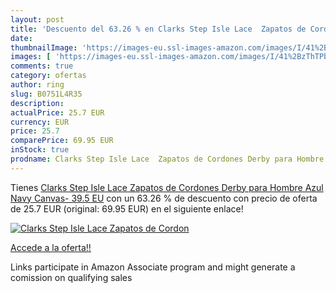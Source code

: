 ```yaml
---
layout: post
title: 'Descuento del 63.26 % en Clarks Step Isle Lace  Zapatos de Cordon'
date: 
thumbnailImage: 'https://images-eu.ssl-images-amazon.com/images/I/41%2BzThTPbyL._SL200_.jpg'
images: [ 'https://images-eu.ssl-images-amazon.com/images/I/41%2BzThTPbyL._SL200_.jpg' ]
comments: true
category: ofertas
author: ring
slug: B0751L4R35
description:
actualPrice: 25.7 EUR
currency: EUR
price: 25.7
comparePrice: 69.95 EUR
inStock: true
prodname: Clarks Step Isle Lace  Zapatos de Cordones Derby para Hombre  Azul  Navy Canvas-   39.5 EU
---
```


Tienes [Clarks Step Isle Lace  Zapatos de Cordones Derby para Hombre  Azul  Navy Canvas-   39.5 EU](https://www.amazon.es/dp/B0751L4R35/?tag=tolees-21) con un 63.26 % de descuento con precio de oferta de 25.7 EUR (original: 69.95 EUR) en el siguiente enlace!

[![Clarks Step Isle Lace  Zapatos de Cordon](https://images-eu.ssl-images-amazon.com/images/I/41%2BzThTPbyL._SL200_.jpg)](https://www.amazon.es/dp/B0751L4R35/?tag=tolees-21)

[Accede a la oferta!!](https://www.amazon.es/dp/B0751L4R35/?tag=tolees-21)

Links participate in Amazon Associate program and might generate a comission on qualifying sales


